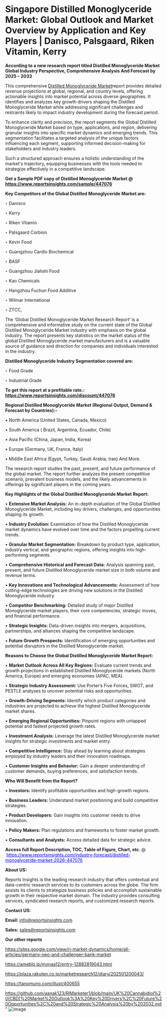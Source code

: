 # Singapore Distilled Monoglyceride Market: Global Outlook and Market Overview by Application and Key Players | Danisco, Palsgaard, Riken Vitamin, Kerry

<strong>According to a new research report titled Distilled Monoglyceride Market Global Industry Perspective, Comprehensive Analysis And Forecast by 2025 – 2033</strong>

This comprehensive <a href=https://www.reportsinsights.com/sample/447076>Distilled Monoglyceride Market</a>report provides detailed revenue projections at global, regional, and country levels, offering actionable insights into market potential across diverse geographies. It identifies and analyzes key growth drivers shaping the Distilled Monoglyceride Market while addressing significant challenges and restraints likely to impact industry development during the forecast period.

To enhance clarity and precision, the report segments the Global Distilled Monoglyceride Market based on type, applications, and region, delivering granular insights into specific market dynamics and emerging trends. This segmentation facilitates a targeted analysis of the unique factors influencing each segment, supporting informed decision-making for stakeholders and industry leaders.

Such a structured approach ensures a holistic understanding of the market's trajectory, equipping businesses with the tools needed to strategize effectively in a competitive landscape.

<strong>Get a Sample PDF copy of Distilled Monoglyceride Market </strong><strong>@<a href=https://www.reportsinsights.com/sample/447076 style=color:#0000ff;> https://www.reportsinsights.com/sample/447076</a></strong></font>

<strong>Key Competitors of the Global Distilled Monoglyceride Market are:</strong>

‣ Danisco

‣ Kerry

‣ Riken Vitamin

‣ Palsgaard Corbion

‣ Kevin Food

‣ Guangzhou Cardlo Biochemical

‣ BASF

‣ Guangzhou Jialishi Food

‣ Kao Chemicals

‣ Hangzhou Fuchun Food Additive

‣ Wilmar International

‣ ZTCC,

The ‘Global Distilled Monoglyceride Market Research Report’ is a comprehensive and informative study on the current state of the Global Distilled Monoglyceride Market industry with emphasis on the global industry. The report presents key statistics on the market status of the global Distilled Monoglyceride market manufacturers and is a valuable source of guidance and direction for companies and individuals interested in the industry.

<strong>Distilled Monoglyceride Industry Segmentation covered are:</strong>

‣ Food Grade

‣ Industrial Grade

<strong>To get this report at a profitable rate.: <a href=https://www.reportsinsights.com/discount/447076 style=color:#0000ff;>https://www.reportsinsights.com/discount/447076</a></strong></font>

<strong>Regional Distilled Monoglyceride Market (Regional Output, Demand &amp; Forecast by Countries):-</strong>

• North America (United States, Canada, Mexico)

• South America ( Brazil, Argentina, Ecuador, Chile)

• Asia Pacific (China, Japan, India, Korea)

• Europe (Germany, UK, France, Italy)

• Middle East Africa (Egypt, Turkey, Saudi Arabia, Iran) And More.

The research report studies the past, present, and future performance of the global market. The report further analyzes the present competitive scenario, prevalent business models, and the likely advancements in offerings by significant players in the coming years.

<strong>Key Highlights of the Global Distilled Monoglyceride Market Report:</strong>

• <strong>Extensive Market Analysis:</strong> An in-depth evaluation of the Global Distilled Monoglyceride Market, including key drivers, challenges, and opportunities shaping its growth.

• <strong>Industry Evolution:</strong> Examination of how the Distilled Monoglyceride market dynamics have evolved over time and the factors propelling current trends.

• <strong>Granular Market Segmentation:</strong> Breakdown by product type, application, industry vertical, and geographic regions, offering insights into high-performing segments.

• <strong>Comprehensive Historical and Forecast Data:</strong> Analysis spanning past, present, and future Distilled Monoglyceride market size in both volume and revenue terms.

• <strong>Key Innovations and Technological Advancements:</strong> Assessment of how cutting-edge technologies are driving new solutions in the Distilled Monoglyceride industry.

• <strong>Competitor Benchmarking:</strong> Detailed study of major Distilled Monoglyceride market players, their core competencies, strategic moves, and financial performance.

• <strong>Strategic Insights:</strong> Data-driven insights into mergers, acquisitions, partnerships, and alliances shaping the competitive landscape.

• <strong>Future Growth Prospects:</strong> Identification of emerging opportunities and potential disruptors in the Distilled Monoglyceride market.

<strong>Reasons to Choose the Global Distilled Monoglyceride Market Report:</strong>

• <strong>Market Outlook Across All Key Regions:</strong> Evaluate current trends and growth projections in established Distilled Monoglyceride markets (North America, Europe) and emerging economies (APAC, MEA).

• <strong>Strategic Industry Assessment:</strong> Use Porter’s Five Forces, SWOT, and PESTLE analyses to uncover potential risks and opportunities.

• <strong>Growth-Driving Segments:</strong> Identify which product categories and industries are projected to achieve the highest Distilled Monoglyceride market shares.

• <strong>Emerging Regional Opportunities:</strong> Pinpoint regions with untapped potential and fastest projected growth rates.

• <strong>Investment Analysis:</strong> Leverage the latest Distilled Monoglyceride market insights for strategic investments and market entry.

• <strong>Competitive Intelligence:</strong> Stay ahead by learning about strategies employed by industry leaders and their innovation roadmaps.

• <strong>Customer Insights and Behavior:</strong> Gain a deeper understanding of customer demands, buying preferences, and satisfaction trends.

<strong>Who Will Benefit from the Report?</strong>

• <strong>Investors:</strong> Identify profitable opportunities and high-growth regions.

• <strong>Business Leaders:</strong> Understand market positioning and build competitive strategies.

• <strong>Product Developers:</strong> Gain insights into customer needs to drive innovation.

• <strong>Policy Makers:</strong> Plan regulations and frameworks to foster market growth.

• <strong>Consultants and Analysts:</strong> Access detailed data for strategic advice.
</ul>
<strong>Access full Report Description, TOC, Table of Figure, Chart, etc. </strong>@  <a href=https://www.reportsinsights.com/industry-forecast/distilled-monoglyceride-market-2026-447076 style=color:#0000ff;>https://www.reportsinsights.com/industry-forecast/distilled-monoglyceride-market-2026-447076</a></font>

<strong><strong>About US</strong>:</strong>

Reports Insights is the leading research industry that offers contextual and data-centric research services to its customers across the globe. The firm assists its clients to strategize business policies and accomplish sustainable growth in their respective market domain. The industry provides consulting services, syndicated research reports, and customized research reports.

<strong>Contact US:</strong>

<p class=""""><b>Email:</b> <a href=mailto:info@reportsinsights.com>info@reportsinsights.com</a></p>
<p class=""""><b>Sales:</b> <a href=mailto:sales@reportsinsights.com>sales@reportsinsights.com</a></p>

<strong>Our other reports</strong>

<a href=https://sites.google.com/view/ri-market-dynamics/home/all-articles/germany-neo-and-challenger-bank-market>https://sites.google.com/view/ri-market-dynamics/home/all-articles/germany-neo-and-challenger-bank-market</a>

<a href=https://ameblo.jp/monaa12/entry-12882819043.html>https://ameblo.jp/monaa12/entry-12882819043.html</a>

<a href=https://plaza.rakuten.co.jp/marketresearch12/diary/202501200043/>https://plaza.rakuten.co.jp/marketresearch12/diary/202501200043/</a>

<a href=https://tanomuno.com/illust/400655>https://tanomuno.com/illust/400655</a>

<a href=https://github.com/aanak123/RIMarketer1/blob/main/UK%20Cannabidiol%20(CBD)%20Market%20Outlook%3A%20Key%20Drivers%2C%20Future%20Opportunities%2C%20and%20Strategic%20Analysis%20by%202032.md>https://github.com/aanak123/RIMarketer1/blob/main/UK%20Cannabidiol%20(CBD)%20Market%20Outlook%3A%20Key%20Drivers%2C%20Future%20Opportunities%2C%20and%20Strategic%20Analysis%20by%202032.md</a>"
![image](https://github.com/user-attachments/assets/7c57b133-7c5c-430a-9290-276ac24490e6)
